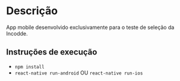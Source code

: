 # Descrição

App mobile desenvolvido exclusivamente para o teste de seleção da Incodde.

## Instruções de execução

- `npm install`
- `react-native run-android` OU `react-native run-ios`
